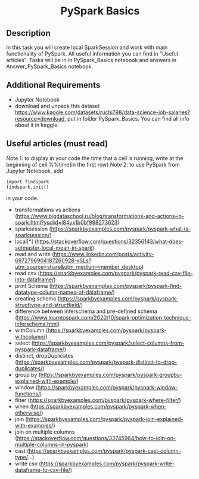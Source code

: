 <h1 align="center">PySpark Basics</h1>


## Description

In this task you will create local SparkSession and work with main functionality of PySpark.
All useful information you can find in "Useful articles". Tasks will be in in PySpark_Basics notebook and answers in Answer_PySpark_Basics notebook.

## Additional Requirements

- Jupyter Notebook
- download and unpack this dataset https://www.kaggle.com/datasets/ruchi798/data-science-job-salaries?resource=download, put in folder PySpark_Basics. You can find all info about it in kaggle.

## Useful articles (must read)

Note 1: to display in your code the time that a cell is running, write at the beginning of cell %%time(in the first row)
Note 2: to use PySpark from Jupyter Notebook, add 
```
import findspark
findspark.init()
```
in your code.

- transformations vs actions (https://www.bigdataschool.ru/blog/transformations-and-actions-in-spark.html?ysclid=l84yx1b0bf998273623)
- sparksession (https://sparkbyexamples.com/pyspark/pyspark-what-is-sparksession/)
- local[*] (https://stackoverflow.com/questions/32356143/what-does-setmaster-local-mean-in-spark)
- read and write (https://www.linkedin.com/posts/activity-6972796904187260928-xSLs?utm_source=share&utm_medium=member_desktop)
- read csv (https://sparkbyexamples.com/pyspark/pyspark-read-csv-file-into-dataframe/)
- print Schema (https://sparkbyexamples.com/pyspark/pyspark-find-datatype-column-names-of-dataframe/)
- creating schema (https://sparkbyexamples.com/pyspark/pyspark-structtype-and-structfield/)
- difference between inferschema and pre-defined schema (https://www.learntospark.com/2020/10/spark-optimization-technique-inferschema.html)
- withColumn (https://sparkbyexamples.com/pyspark/pyspark-withcolumn/)
- select (https://sparkbyexamples.com/pyspark/select-columns-from-pyspark-dataframe/)
- distinct, dropDuplicates (https://sparkbyexamples.com/pyspark/pyspark-distinct-to-drop-duplicates/)
- group by (https://sparkbyexamples.com/pyspark/pyspark-groupby-explained-with-example/)
- window (https://sparkbyexamples.com/pyspark/pyspark-window-functions/)
- filter (https://sparkbyexamples.com/pyspark/pyspark-where-filter/)
- when (https://sparkbyexamples.com/pyspark/pyspark-when-otherwise/)
- join (https://sparkbyexamples.com/pyspark/pyspark-join-explained-with-examples/)
- join on multiple columns (https://stackoverflow.com/questions/33745964/how-to-join-on-multiple-columns-in-pyspark)
- cast (https://sparkbyexamples.com/pyspark/pyspark-cast-column-type/...)
- write csv (https://sparkbyexamples.com/pyspark/pyspark-write-dataframe-to-csv-file/)